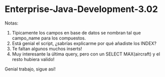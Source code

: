 # Enterprise-Java-Development-3.02

Notas:

1. Típicamente los campos en base de datos se nombran tal que campo_name para los compuestos.
2. Está genial el script, ¿sabrías explicarme por qué añadiste los INDEX?
3. Te faltan algunos muchos inserts!
4. Muy interesante la última query, pero con un SELECT MAX(aircraft) y el resto hubiera valido!

Genial trabajo, sigue así!
